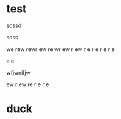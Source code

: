 # test

sdssd





























sdss





we
rew
rewr
ew
re
wr
ew
r
ew
r
e
r
e
r
e
r
e

e
e









wfjweifjw

ew
r
ew
re
r
e
r
e


# duck